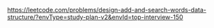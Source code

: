 https://leetcode.com/problems/design-add-and-search-words-data-structure/?envType=study-plan-v2&envId=top-interview-150
